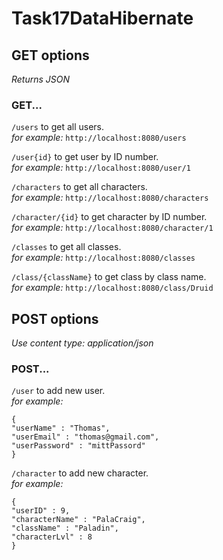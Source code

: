 # Task17DataHibernate

## GET options
*Returns JSON*

### GET...    
`/users` to get all users.    
*for example:* `http://localhost:8080/users`

`/user{id}` to get user by ID number.    
*for example:* `http://localhost:8080/user/1`

`/characters` to get all characters.    
*for example:* `http://localhost:8080/characters`

`/character/{id}` to get character by ID number.    
*for example:* `http://localhost:8080/character/1`

`/classes` to get all classes.    
*for example:* `http://localhost:8080/classes`

`/class/{className}` to get class by class name.    
*for example:* `http://localhost:8080/class/Druid`


## POST options
*Use content type: application/json*

### POST...
`/user` to add new user.    
*for example:*    
```
{
"userName" : "Thomas",
"userEmail" : "thomas@gmail.com",
"userPassword" : "mittPassord"
}
```

`/character` to add new character.    
*for example:*     
```
{
"userID" : 9,
"characterName" : "PalaCraig",
"className" : "Paladin",
"characterLvl" : 8
}
```
